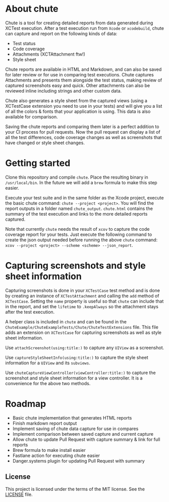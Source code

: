 # About chute
Chute is a tool for creating detailed reports from data generated during XCTest execution. After a test execution run from `Xcode` or `xcodebuild`, chute can capture and report on the following kinds of data:

- Test status
- Code coverage
- Attachments (XCTAttachment ftw!)
- Style sheet

Chute reports are available in HTML and Markdown, and can also be saved for later review or for use in comparing test executions. Chute captures Attachments and presents them alongside the test status, making review of captured screenshots easy and quick. Other attachments can also be reviewed inline including strings and other custom data.

Chute also generates a style sheet from the captured views (using a XCTestCase extension you need to use in your tests) and will give you a list of all the colors & fonts that your application is using. This data is also available for comparison.

Saving the chute reports and comparing them later is a perfect addition to your CI process for pull requests. Now the pull request can display a list of all the test differences, code coverage changes as well as screenshots that have changed or style sheet changes.

# Getting started

Clone this repository and compile `chute`. Place the resulting binary in `/usr/local/bin`. In the future we will add a `brew` formula to make this step easier.

Execute your test suite and in the same folder as the Xcode project, execute the basic chute command: `chute --project <project>`. You will find the report outputs in a folder named `chute_output`. `chute.html` contains the summary of the test execution and links to the more detailed reports captured.

Note that currently `chute` needs the result of `xcov` to capture the code coverage report for your tests. Just execute the following command to create the json output needed before running the above `chute` command: `xcov --project <project> --scheme <scheme> --json_report`.

# Capturing screenshots and style sheet information

Capturing screenshots is done in your `XCTestCase` test method and is done by creating an instance of `XCTestAttachment` and calling the `add` method of `XCTestCase`. Setting the `name` property is useful so that `chute` can include that in the report, and set the `lifetime` to `.keepAlways` so the attachment stays after the test execution.

A helper class is included in `chute` and can be found in the `ChuteExample/ChuteExampleTests/Chute/ChuteTestExtensions` file. This file adds an extension on `XCTestCase` for capturing screenshots as well as style sheet information.

Use `attachScreenshot(using:title:)` to capture any `UIView` as a screenshot.

Use `captureStyleSheetInfo(using:title:)` to capture the style sheet information for a `UIView` and its `subviews`.

Use `chuteCaptureViewController(viewController:title:)` to capture the screenshot and style sheet information for a view controller. It is a convenience for the above two methods.

# Roadmap

- Basic chute implementation that generates HTML reports
- Finish markdown report output
- Implement saving of chute data capture for use in compares
- Implement comparison between saved capture and current capture
- Allow chute to update Pull Request with capture summary & link for full reports
- Brew formula to make install easier
- Fastlane action for executing chute easier
- Danger.systems plugin for updating Pull Request with summary

## License

This project is licensed under the terms of the MIT license. See the [LICENSE](LICENSE) file.
